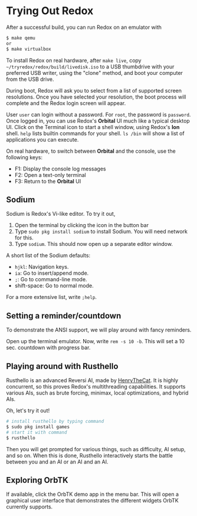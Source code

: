 Trying Out Redox
===============

After a successful build, you can run Redox on an emulator with
```sh
$ make qemu
or
$ make virtualbox
```

To install Redox on real hardware, after `make live`, copy `~/tryredox/redox/build/livedisk.iso` to a USB thumbdrive with your preferred USB writer, using the "clone" method, and boot your computer from the USB drive.

During boot, Redox will ask you to select from a list of supported screen resolutions. Once you have selected your resolution, the boot process will complete and the Redox login screen will appear.

User `user` can login without a password. For `root`, the password is `password`. Once logged in, you can use Redox's **Orbital** UI much like a typical desktop UI. Click on the Terminal icon to start a shell window, using Redox's **Ion** shell. `help` lists builtin commands for your shell. `ls /bin` will show a list of applications you can execute.

On real hardware, to switch between **Orbital** and the console, use the following keys:
- F1: Display the console log messages
- F2: Open a text-only terminal
- F3: Return to the **Orbital** UI

Sodium
------

Sodium is Redox's Vi-like editor. To try it out,
1. Open the terminal by clicking the icon in the button bar
2. Type `sudo pkg install sodium` to install Sodium. You will need network for this.
3. Type `sodium`. This should now open up a separate editor window.

A short list of the Sodium defaults:

- `hjkl`: Navigation keys.
- `ia`: Go to insert/append mode.
- `;`: Go to command-line mode.
- shift-space: Go to normal mode.

For a more extensive list, write `;help`.

Setting a reminder/countdown
----------------------------

To demonstrate the ANSI support, we will play around with fancy reminders.

Open up the terminal emulator. Now, write `rem -s 10 -b`. This will set a 10 sec. countdown with progress bar.

Playing around with Rusthello
-----------------------------

Rusthello is an advanced Reversi AI, made by [HenryTheCat]. It is highly concurrent, so this proves Redox's multithreading capabilities. It supports various AIs, such as brute forcing, minimax, local optimizations, and hybrid AIs.

Oh, let's try it out!

```sh
# install rusthello by typing command
$ sudo pkg install games
# start it with command
$ rusthello
```

Then you will get prompted for various things, such as difficulty, AI setup, and so on. When this is done, Rusthello interactively starts the battle between you and an AI or an AI and an AI.

Exploring OrbTK
---------------

If available, click the OrbTK demo app in the menu bar. This will open a graphical user interface that demonstrates the different widgets OrbTK currently supports.

[HenryTheCat]: https://github.com/HenryTheCat
